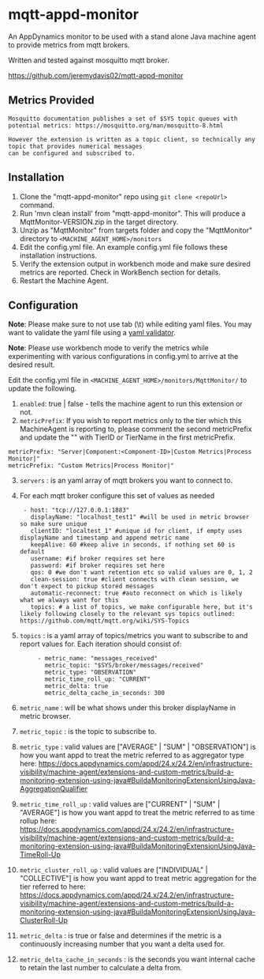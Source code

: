 mqtt-appd-monitor
==============================
An AppDynamics monitor to be used with a stand alone Java machine agent to provide metrics from mqtt brokers.

Written and tested against mosquitto mqtt broker.

https://github.com/jeremydavis02/mqtt-appd-monitor

## Metrics Provided ##
```
Mosquitto documentation publishes a set of $SYS topic queues with potential metrics: https://mosquitto.org/man/mosquitto-8.html

However the extension is written as a topic client, so technically any topic that provides numerical messages
can be configured and subscribed to.

```
## Installation ##

1. Clone the "mqtt-appd-monitor" repo using `git clone <repoUrl>` command.
2. Run 'mvn clean install' from "mqtt-appd-monitor". This will produce a MqttMonitor-VERSION.zip in the target directory.
3. Unzip as "MqttMonitor" from targets folder and copy the "MqttMonitor" directory to `<MACHINE_AGENT_HOME>/monitors`
4.  Edit the config.yml file. An example config.yml file follows these installation instructions.
5. Verify the extension output in workbench mode and make sure desired metrics are reported. Check in WorkBench section for details.
6.  Restart the Machine Agent.


## Configuration ##

**Note**: Please make sure to not use tab (\t) while editing yaml files. You may want to validate the yaml file using a [yaml validator](https://jsonformatter.org/yaml-validator).

**Note**: Please use workbench mode to verify the metrics while experimenting with various configurations in config.yml to arrive at the desired result.

Edit the config.yml file in `<MACHINE_AGENT_HOME>/monitors/MqttMonitor/` to update the following.

1.  `enabled`: true | false - tells the machine agent to run this extension or not.
2.  `metricPrefix`: If you wish to report metrics only to the tier which this MachineAgent is reporting to, please comment the second metricPrefix and update the "<Component-ID>" with TierID or TierName in the first metricPrefix.
   ```
   metricPrefix: "Server|Component:<Component-ID>|Custom Metrics|Process Monitor|"
   metricPrefix: "Custom Metrics|Process Monitor|"
   ```
3.  `servers` : is an yaml array of mqtt brokers you want to connect to.
4. For each mqtt broker configure this set of values as needed
    ```
     - host: "tcp://127.0.0.1:1883"
       displayName: "localhost_test1" #will be used in metric browser so make sure unique
       clientID: "localtest_1" #unique id for client, if empty uses displayName and timestamp and append metric name
       keepAlive: 60 #keep alive in seconds, if nothing set 60 is default
       username: #if broker requires set here
       password: #if broker requires set here
       qos: 0 #we don't want retention etc so valid values are 0, 1, 2
       clean-session: true #client connects with clean session, we don't expect to pickup stored messages
       automatic-reconnect: true #auto reconnect on which is likely what we always want for this
       topics: # a list of topics, we make configurable here, but it's likely following closely to the relevant sys topics outlined: https://github.com/mqtt/mqtt.org/wiki/SYS-Topics
   
   ```
5. `topics` : is a yaml array of topics/metrics you want to subscribe to and report values for. Each iteration should consist of:

    ```
         - metric_name: "messages_received"
           metric_topic: "$SYS/broker/messages/received"
           metric_type: "OBSERVATION"
           metric_time_roll_up: "CURRENT"
           metric_delta: true
           metric_delta_cache_in_seconds: 300
   ```
6.  `metric_name` : will be what shows under this broker displayName in metric browser. 
7. `metric_topic` : is the topic to subscribe to. 
8. `metric_type` : valid values are ["AVERAGE" | "SUM" | "OBSERVATION"] is how you want appd to treat the metric referred to as aggregator type here: https://docs.appdynamics.com/appd/24.x/24.2/en/infrastructure-visibility/machine-agent/extensions-and-custom-metrics/build-a-monitoring-extension-using-java#BuildaMonitoringExtensionUsingJava-AggregationQualifier
9. `metric_time_roll_up` : valid values are ["CURRENT" | "SUM" | "AVERAGE"] is how you want appd to treat the metric referred to as time rollup here: https://docs.appdynamics.com/appd/24.x/24.2/en/infrastructure-visibility/machine-agent/extensions-and-custom-metrics/build-a-monitoring-extension-using-java#BuildaMonitoringExtensionUsingJava-TimeRoll-Up
10. `metric_cluster_roll_up` : valid values are ["INDIVIDUAL" | "COLLECTIVE"] is how you want appd to treat metric aggregation for the tier referred to here: https://docs.appdynamics.com/appd/24.x/24.2/en/infrastructure-visibility/machine-agent/extensions-and-custom-metrics/build-a-monitoring-extension-using-java#BuildaMonitoringExtensionUsingJava-ClusterRoll-Up
11. `metric_delta` : is true or false and determines if the metric is a continuously increasing number that you want a delta used for.
12. `metric_delta_cache_in_seconds` : is the seconds you want internal cache to retain the last number to calculate a delta from.
